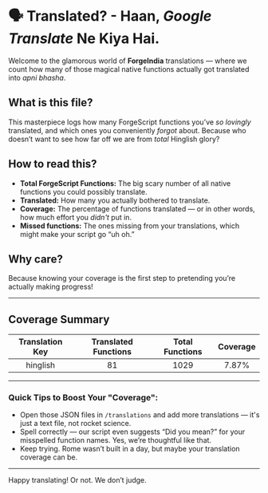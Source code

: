 # 🗣 Translated? - Haan, *Google Translate* Ne Kiya Hai.

Welcome to the glamorous world of **ForgeIndia** translations — where we count how many of those magical native functions actually got translated into *apni bhasha*.

## What is this file?

This masterpiece logs how many ForgeScript functions you’ve *so lovingly* translated, and which ones you conveniently *forgot* about. Because who doesn’t want to see how far off we are from *total* Hinglish glory?

## How to read this?

- **Total ForgeScript Functions:** The big scary number of all native functions you could possibly translate.
- **Translated:** How many you actually bothered to translate.
- **Coverage:** The percentage of functions translated — or in other words, how much effort you *didn't* put in.
- **Missed functions:** The ones missing from your translations, which might make your script go “uh oh.”

## Why care?

Because knowing your coverage is the first step to pretending you’re actually making progress!

---

## Coverage Summary

| Translation Key    | Translated Functions | Total Functions | Coverage     |
|:--------------------:|:---------------------:|:----------------:|:-------------:|
| hinglish | 81 | 1029 | 7.87% |



---

### Quick Tips to Boost Your "Coverage":

- Open those JSON files in `/translations` and add more translations — it's just a text file, not rocket science.
- Spell correctly — our script even suggests “Did you mean?” for your misspelled function names. Yes, we’re thoughtful like that.
- Keep trying. Rome wasn’t built in a day, but maybe your translation coverage can be.

---

Happy translating! Or not. We don’t judge.
